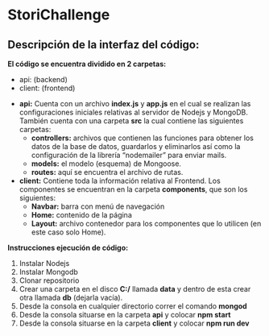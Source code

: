 # **StoriChallenge** 

## Descripción de la interfaz del código: 
**El código se encuentra dividido en 2 carpetas:**
-	api: (backend)
-	client: (frontend)

* **api:** Cuenta con un archivo **index.js** y **app.js** en el cual se realizan las configuraciones iniciales relativas al servidor de Nodejs y MongoDB. 
También cuenta con una carpeta **src** la cual contiene las siguientes carpetas: 
  *  **controllers:** archivos que contienen las funciones para obtener los datos de la base de datos, guardarlos y eliminarlos así como la configuración de la librería “nodemailer” para enviar mails.  
  *  **models:** el modelo (esquema) de Mongoose. 
  *  **routes:** aquí se encuentra el archivo de rutas. 
* **client:** Contiene toda la información relativa al Frontend. Los componentes se encuentran en la carpeta **components**, que son los siguientes: 
  *  **Navbar:** barra con menú de navegación 
  *  **Home:** contenido de la página 
  *  **Layout:** archivo contenedor para los componentes que lo utilicen (en este caso solo Home). 

**Instrucciones ejecución de código:**
1. Instalar Nodejs
2. Instalar Mongodb
3. Clonar repositorio
4. Crear una carpeta en el disco **C:/** llamada **data** y dentro de esta crear otra llamada **db** (dejarla vacía). 
5. Desde la consola en cualquier directorio correr el comando **mongod** 
6. Desde la consola situarse en la carpeta **api** y colocar **npm start** 
7. Desde la consola situarse en la carpeta **client** y colocar **npm run dev** 

